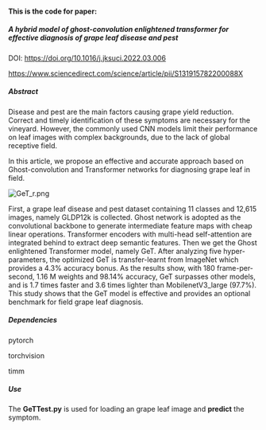 #### This is the code for paper:

##### A hybrid model of ghost-convolution enlightened transformer for effective diagnosis of grape leaf disease and pest

DOI: https://doi.org/10.1016/j.jksuci.2022.03.006

https://www.sciencedirect.com/science/article/pii/S131915782200088X

##### Abstract

Disease and pest are the main factors causing grape yield reduction. Correct and timely identification of these symptoms are necessary for the vineyard. However, the commonly used CNN models limit their performance on leaf images with complex backgrounds, due to the lack of global receptive field. 

In this article, we propose an effective and accurate approach based on Ghost-convolution and Transformer networks for diagnosing grape leaf in field.



![GeT_r.png](C:\Users\luxy\OneDrive%20-%20zju.edu.cn\Code\pycode\project\p4_grape2021\GeT_model\model_pth\GeT_r.png)



First, a grape leaf disease and pest dataset containing 11 classes and 12,615 images, namely GLDP12k is collected. Ghost network is adopted as the convolutional backbone to generate intermediate feature maps with cheap linear operations. Transformer encoders with multi-head self-attention are integrated behind to extract deep semantic features. Then we get the Ghost enlightened Transformer model, namely GeT. After analyzing five hyper-parameters, the optimized GeT is transfer-learnt from ImageNet which provides a 4.3% accuracy bonus. As the results show, with 180 frame-per-second, 1.16 M weights and 98.14% accuracy, GeT surpasses other models, and is 1.7 times faster and 3.6 times lighter than MobilenetV3_large (97.7%). This study shows that the GeT model is effective and provides an optional benchmark for field grape leaf diagnosis.

##### Dependencies

pytorch

torchvision

timm

##### Use

The **GeTTest.py** is used for loading an grape leaf image and **predict** the symptom.
